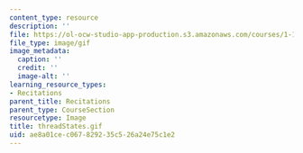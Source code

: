 ```yaml
---
content_type: resource
description: ''
file: https://ol-ocw-studio-app-production.s3.amazonaws.com/courses/1-124j-foundations-of-software-engineering-fall-2000/ae8a01cec067829235c526a24e75c1e2_threadStates.gif
file_type: image/gif
image_metadata:
  caption: ''
  credit: ''
  image-alt: ''
learning_resource_types:
- Recitations
parent_title: Recitations
parent_type: CourseSection
resourcetype: Image
title: threadStates.gif
uid: ae8a01ce-c067-8292-35c5-26a24e75c1e2
---
```


